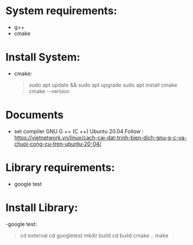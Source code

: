 # System requirements:
- g++
- cmake

# Install System:
- cmake:
   > sudo apt update && sudo apt upgrade
   > sudo apt install cmake
   > cmake --version

# Documents
- set compiler GNU G ++ (C ++) Ubuntu 20.04 Follow : https://vietnetwork.vn/linux/cach-cai-dat-trinh-bien-dich-gnu-g-c-va-chuoi-cong-cu-tren-ubuntu-20-04/

# Library requirements:
- google test


# Install Library:
-google test:
   > cd external
   > cd googletest
   > mkdir build
   > cd build
   > cmake ..
   > make


